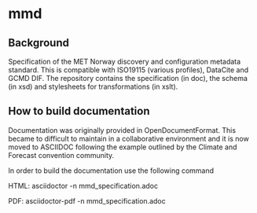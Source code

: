 # mmd

## Background
Specification of the MET Norway discovery and configuration metadata
standard. This is compatible with ISO19115 (various profiles), DataCite
and GCMD DIF. The repository contains the specification (in doc), the
schema (in xsd) and stylesheets for transformations (in xslt).

## How to build documentation
Documentation was originally provided in OpenDocumentFormat. This became
to difficult to maintain in a collaborative environment and it is now
moved to ASCIIDOC following the example outlined by the Climate and
Forecast convention community.

In order to build the documentation use the following command

HTML:
    asciidoctor -n mmd_specification.adoc

PDF:
    asciidoctor-pdf -n mmd_specification.adoc
